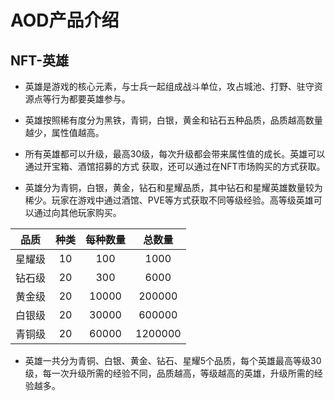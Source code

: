 # AOD产品介绍

## NFT-英雄

* 英雄是游戏的核心元素，与士兵一起组成战斗单位，攻占城池、打野、驻守资源点等行为都要英雄参与。 

* 英雄按照稀有度分为黑铁，青铜，白银，黄金和钻石五种品质，品质越高数量越少，属性值越高。

* 所有英雄都可以升级，最高30级，每次升级都会带来属性值的成长。英雄可以通过开宝箱、酒馆招募的方式 获取，还可以通过在NFT市场购买的方式获取。

* 英雄分为青铜，白银，黄金，钻石和星耀品质，其中钻石和星耀英雄数量较为稀少。玩家在游戏中通过酒馆、PVE等方式获取不同等级经验。高等级英雄可以通过向其他玩家购买。

|品质|种类|每种数量|总数量|
|:----:|:----:|:----:|:----:|
|星耀级|10|100|1000|
|钻石级|20|300|6000|
|黄金级|20|10000|200000|
|白银级|20|30000|600000|
|青铜级|20|60000|1200000|

* 英雄一共分为青铜、白银、黄金、钻石、星耀5个品质，每个英雄最高等级30级，每一次升级所需的经验不同，品质越高，等级越高的英雄，升级所需的经验越多。